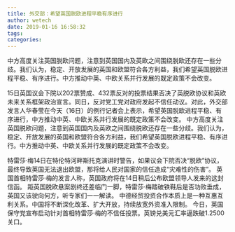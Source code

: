 ```yaml
---
title: ​外交部：希望英国脱欧进程平稳有序进行
author: wetech
date: 2019-01-16 16:58:32
tags: 
categories: 
---
```

中方高度关注英国脱欧问题，注意到英国国内及英欧之间围绕脱欧还存在一些分歧。我们认为，稳定、开放发展的英国和欧盟符合各方利益，我们希望英国脱欧进程平稳、有序进行。中方推动中英、中欧关系并行发展的既定政策不会改变。
<!-- more -->
15日英国议会下院以202票赞成、432票反对的投票结果否决了英脱欧协议和英欧未来关系框架政治宣言。同日，反对党工党对政府发起不信任动议。对此，外交部发言人华春莹在今天（16日）的例行记者会上表示，希望英国脱欧进程平稳、有序进行，中方推动中英、中欧关系并行发展的既定政策不会改变。
中方高度关注英国脱欧问题，注意到英国国内及英欧之间围绕脱欧还存在一些分歧。我们认为，稳定、开放发展的英国和欧盟符合各方利益，我们希望英国脱欧进程平稳、有序进行。中方推动中英、中欧关系并行发展的既定政策不会改变。
 
 
特雷莎·梅14日在特伦特河畔斯托克演讲时警告，如果议会下院否决“脱欧”协议，最终导致英国无法退出欧盟，那将给人民对国家的信任造成“灾难性的伤害”。
英国首相特雷莎·梅的发言人称，英国政府将在14日稍后公布欧盟领导人发来的这封信函。
距英国脱欧悬案剧终还差临门一脚，特雷莎·梅踏破铁鞋后是否功败垂成，英国又该驶向何方，听专家们一一解读。
中德经贸投资合作本质上是一种互惠互利关系。中国将不断深化改革、扩大开放，持续放宽外资准入限制。
今日，英国保守党宣布启动针对首相特雷莎·梅的不信任投票。英镑兑美元汇率逼跌破1.2500关口。
